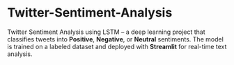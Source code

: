 # Twitter-Sentiment-Analysis
Twitter Sentiment Analysis using LSTM – a deep learning project that classifies tweets into **Positive**, **Negative**, or **Neutral** sentiments. The model is trained on a labeled dataset and deployed with **Streamlit** for real-time text analysis.
